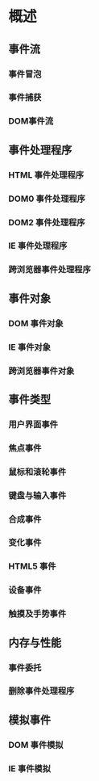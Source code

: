 # 概述

## 事件流

### 事件冒泡

### 事件捕获

### DOM事件流


## 事件处理程序

### HTML 事件处理程序

### DOM0 事件处理程序

### DOM2 事件处理程序

### IE 事件处理程序

### 跨浏览器事件处理程序

## 事件对象

### DOM 事件对象

### IE 事件对象

### 跨浏览器事件对象

## 事件类型

### 用户界面事件

### 焦点事件

### 鼠标和滚轮事件

### 键盘与输入事件

### 合成事件

### 变化事件

### HTML5 事件

### 设备事件

### 触摸及手势事件

## 内存与性能

### 事件委托

### 删除事件处理程序

##  模拟事件

### DOM 事件模拟

### IE 事件模拟

